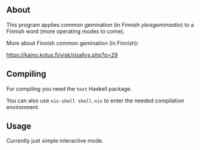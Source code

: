 ## About

This program applies common gemination (in Finnish *yleisgeminaatio*) to a Finnish word (more operating modes to come).

More about Finnish common gemination (in Finnish):

https://kaino.kotus.fi/visk/sisallys.php?p=29

## Compiling


For compiling you need the `text` Haskell package.

You can also use `nix-shell shell.nix` to enter the needed compilation environment.

## Usage

Currently just simple interactive mode.